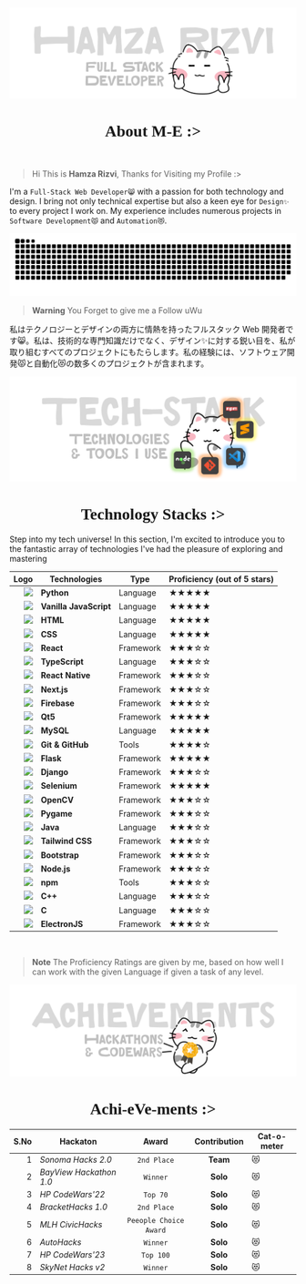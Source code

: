 ![name](https://github.com/mostuselessboy/mostuselessboy/blob/main/txt/header.png?raw=true)
<h1 align="center" style="font-family: cursive;">About M-E :></h1>

<br>

> Hi This is **Hamza Rizvi**, Thanks for Visiting my Profile :>


I'm a `Full-Stack Web Developer😸` with a passion for both technology and design. I bring not only technical expertise but also a keen eye for `Design✨` to every project I work on. My experience includes numerous projects in `Software Development😾` and `Automation😻`.

![design](https://raw.githubusercontent.com/platane/snk/output/github-contribution-grid-snake-dark.svg)

> **Warning**
> You Forget to give me a Follow uWu

私はテクノロジーとデザインの両方に情熱を持ったフルスタック Web 開発者です😸。私は、技術的な専門知識だけでなく、デザイン✨に対する鋭い目を、私が取り組むすべてのプロジェクトにもたらします。私の経験には、ソフトウェア開発😾と自動化😻の数多くのプロジェクトが含まれます。


![technology stack](https://github.com/mostuselessboy/mostuselessboy/blob/main/txt/stack.png?raw=true)


<h1 align="center" style="font-family: cursive;">Technology Stacks :></h1>

Step into my tech universe! In this section, I'm excited to introduce you to the fantastic array of technologies I've had the pleasure of exploring and mastering


<div align="center">
	
| Logo | Technologies                | Type       | Proficiency (out of 5 stars) |
| ---: | -------------------------  | ---------- | ---------------------------- |
| <img src="https://cdn.simpleicons.org/firebase/grey" width="30">    | **Python**                | Language   | ★★★★★                        |
| <img src="https://cdn.simpleicons.org/javascript/grey" width="30">    | **Vanilla JavaScript**    | Language   | ★★★★★                        |
| <img src="https://cdn.simpleicons.org/html5/grey" width="30">    | **HTML**                  | Language   | ★★★★★                        |
| <img src="https://cdn.simpleicons.org/css3/grey" width="30">    | **CSS**                   | Language   | ★★★★★                        |
| <img src="https://cdn.simpleicons.org/react/grey" width="30">    | **React**                 | Framework  | ★★★☆☆                        |
| <img src="https://cdn.simpleicons.org/typescript/grey" width="30">    | **TypeScript**            | Language   | ★★★☆☆                        |
| <img src="https://cdn.simpleicons.org/react/grey" width="30">    | **React Native**          | Framework  | ★★★☆☆                        |
| <img src="https://cdn.simpleicons.org/next-dot-js/grey" width="30">    | **Next.js**               | Framework  | ★★★☆☆                        |
| <img src="https://cdn.simpleicons.org/firebase/grey" width="30">    | **Firebase**              | Framework  | ★★★☆☆                        |
| <img src="https://cdn.simpleicons.org/qt/grey" width="30">    | **Qt5**                   | Framework  | ★★★★★                        |
| <img src="https://cdn.simpleicons.org/mysql/grey" width="30">    | **MySQL**                 | Language   | ★★★★★                        |
| <img src="https://cdn.simpleicons.org/github/grey" width="30">    | **Git & GitHub**          | Tools      | ★★★★☆                        |
| <img src="https://cdn.simpleicons.org/flask/grey" width="30">    | **Flask**                 | Framework  | ★★★★★                        |
| <img src="https://cdn.simpleicons.org/django/grey" width="30">    | **Django**                | Framework  | ★★★☆☆                        |
| <img src="https://cdn.simpleicons.org/selenium/grey" width="30">    | **Selenium**              | Framework  | ★★★★★                        |
| <img src="https://cdn.simpleicons.org/opencv/grey" width="30">    | **OpenCV**                | Framework  | ★★★☆☆                        |
| <img src="https://cdn.simpleicons.org/pygame/grey" width="30">    | **Pygame**                | Framework  | ★★★☆☆                        |
| <img src="https://cdn.simpleicons.org/java/grey" width="30">    | **Java**                  | Language   | ★★★☆☆                        |
| <img src="https://cdn.simpleicons.org/tailwindcss/grey" width="30">    | **Tailwind CSS**          | Framework  | ★★★☆☆                        |
| <img src="https://cdn.simpleicons.org/bootstrap/grey" width="30">    | **Bootstrap**             | Framework  | ★★★☆☆                        |
| <img src="https://cdn.simpleicons.org/node-dot-js/grey" width="30">    | **Node.js**               | Framework  | ★★★☆☆                        |
| <img src="https://cdn.simpleicons.org/npm/grey" width="30">    | **npm**                   | Tools      | ★★★☆☆                        |
| <img src="https://cdn.simpleicons.org/cplusplus/grey" width="30">    | **C++**                   | Language   | ★★★☆☆                        |
| <img src="https://cdn.simpleicons.org/c/grey" width="30">    | **C**                     | Language   | ★★★☆☆                        |
| <img src="https://cdn.simpleicons.org/electron/grey" width="30">    | **ElectronJS**            | Framework  | ★★★☆☆                        |

</div>

<br>

> **Note**
> The Proficiency Ratings are given by me, based on how well I can work with the given Language if given a task of any level.




![achievements](https://github.com/mostuselessboy/mostuselessboy/blob/main/txt/acheivements.png?raw=true)

<h1 align="center" style="font-family: cursive;">Achi-eVe-ments :></h1>
<div align="center">

S.No |Hackaton | Award | Contribution | Cat-o-meter
---: |--- | :---: | :---: | --- 
1 |*Sonoma Hacks 2.0* | `2nd Place` | **Team** | 😻
2 |*BayView Hackathon 1.0* | `Winner` | **Solo** | 😻
3 |*HP CodeWars'22* | `Top 70` | **Solo** | 😻
4 |*BracketHacks 1.0* | `2nd Place` | **Solo** | 😻
5 |*MLH CivicHacks* | `Peeople Choice Award` | **Solo** | 😻
6 |*AutoHacks* | `Winner` | **Solo**| 😻
7 |*HP CodeWars'23* | `Top 100` | **Solo**| 😻
8 |*SkyNet Hacks v2* | `Winner` | **Solo**| 😻

</div>
